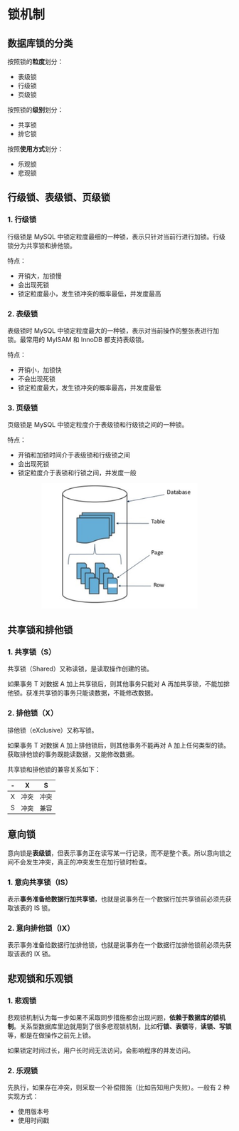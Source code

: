 # 锁机制

## 数据库锁的分类

按照锁的**粒度**划分：

- 表级锁
- 行级锁
- 页级锁

按照锁的**级别**划分：

- 共享锁
- 排它锁

按照**使用方式**划分：

- 乐观锁
- 悲观锁

## 行级锁、表级锁、页级锁

### 1. 行级锁

行级锁是 MySQL 中锁定粒度最细的一种锁，表示只针对当前行进行加锁。行级锁分为共享锁和排他锁。

特点：

- 开销大，加锁慢
- 会出现死锁
- 锁定粒度最小，发生锁冲突的概率最低，并发度最高

### 2. 表级锁

表级锁时 MySQL 中锁定粒度最大的一种锁，表示对当前操作的整张表进行加锁。最常用的 MyISAM 和 InnoDB 都支持表级锁。

特点：

- 开销小，加锁快
- 不会出现死锁
- 锁定粒度最大，发生锁冲突的概率最高，并发度最低

### 3. 页级锁

页级锁是 MySQL 中锁定粒度介于表级锁和行级锁之间的一种锁。

特点：

- 开销和加锁时间介于表级锁和行级锁之间
- 会出现死锁
- 锁定粒度介于表锁和行锁之间，并发度一般

<div align="center"><img src="../_pics/java-notes/database/1a851e90-0d5c-4d4f-ac54-34c20ecfb903.jpg" width="350px"/></div>



## 共享锁和排他锁

### 1. 共享锁（S）

共享锁（Shared）又称读锁，是读取操作创建的锁。

如果事务 T 对数据 A 加上共享锁后，则其他事务只能对 A 再加共享锁，不能加排他锁。获准共享锁的事务只能读数据，不能修改数据。

### 2. 排他锁（X）

排他锁（eXclusive）又称写锁。

如果事务 T 对数据 A 加上排他锁后，则其他事务不能再对 A 加上任何类型的锁。获取排他锁的事务既能读数据，又能修改数据。

共享锁和排他锁的兼容关系如下：

|  -   |  X   |  S   |
| :--: | :--: | :--: |
|  X   | 冲突 | 冲突 |
|  S   | 冲突 | 兼容 |



## 意向锁

意向锁是**表级锁**，但表示事务正在读写某一行记录，而不是整个表。所以意向锁之间不会发生冲突，真正的冲突发生在加行锁时检查。

### 1. 意向共享锁（IS）

表示**事务准备给数据行加共享锁**，也就是说事务在一个数据行加共享锁前必须先获取该表的 IS 锁。

### 2. 意向排他锁（IX）

表示事务准备给数据行加排他锁，也就是说事务在一个数据行加排他锁前必须先获取该表的 IX 锁。



## 悲观锁和乐观锁

### 1. 悲观锁

悲观锁机制认为每一步如果不采取同步措施都会出现问题，**依赖于数据库的锁机制**。关系型数据库里边就用到了很多悲观锁机制，比如**行锁、表锁**等，**读锁、写锁**等，都是在做操作之前先上锁。

如果锁定时间过长，用户长时间无法访问，会影响程序的并发访问。

### 2. 乐观锁

先执行，如果存在冲突，则采取一个补偿措施（比如告知用户失败）。一般有 2 种实现方式：

- 使用版本号
- 使用时间戳
